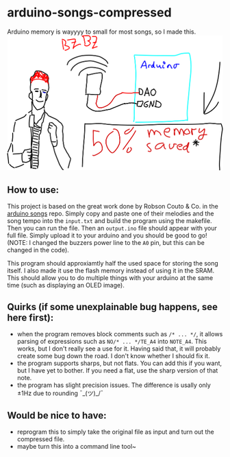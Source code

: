 # arduino-songs-compressed
Arduino memory is wayyyy to small for most songs, so I made this.
![the new mona lisa](<imgs/the new mona lisa.png>)

## How to use:
This project is based on the great work done by Robson Couto & Co. in the [arduino songs](https://github.com/robsoncouto/arduino-songs) repo. Simply copy and paste one of their melodies and the song tempo into the ``input.txt`` and build the program using the makefile. Then you can run the file. Then an ``output.ino`` file should appear with your full file. Simply upload it to your arduino and you should be good to go! (NOTE: I changed the buzzers power line to the ``A0`` pin, but this can be changed in the code).

This program should approxiamtly half the used space for storing the song itself. I also made it use the flash memory instead of using it in the SRAM. This should allow you to do multiple things with your arduino at the same time (such as displaying an OLED image).

## Quirks (if some unexplainable bug happens, see here first): 
- when the program removes block comments such as ``/* ... */``, it allows parsing of expressions such as ``NO/* ... */TE_A4`` into ``NOTE_A4``. This works, but I don't really see a use for it. Having said that, it will probably create some bug down the road. I don't know whether I should fix it. 
- the program supports sharps, but not flats. You can add this if you want, but I have yet to bother. If you need a flat, use the sharp version of that note. 
- the program has slight precision issues. The difference is usally only ±1Hz due to rounding ¯\_(ツ)_/¯

## Would be nice to have: 
- reprogram this to simply take the original file as input and turn out the compressed file. 
- maybe turn this into a command line tool~ 
